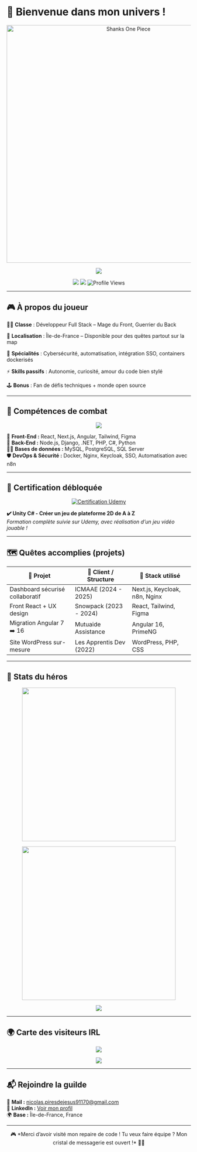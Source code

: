 # 👾 Bienvenue dans mon univers !

<p align="center">
  <img src="https://gifdb.com/images/high/shanks-one-piece-hats-off-laughing-loud-71ttils8miq3hxk1.webp" alt="Shanks One Piece" width="650"/>
</p>

<p align="center">
  <img src="https://readme-typing-svg.demolab.com?font=Fira+Code&size=22&pause=1000&center=true&vCenter=true&width=435&lines=Full+Stack+Hero+%F0%9F%AA%96;Geek+%26+codeur+la+nuit+!"/>
</p>

<p align="center">
  <a href="mailto:nicolas.piresdejesus91170@gmail.com"><img src="https://img.shields.io/badge/Email-Contact-critical?style=for-the-badge&logo=gmail"/></a>
  <a href="https://www.linkedin.com/in/nicolas-pires-de-jesus"><img src="https://img.shields.io/badge/LinkedIn-Connect-informational?style=for-the-badge&logo=linkedin"/></a>
  <img src="https://komarev.com/ghpvc/?username=Nico91170&style=for-the-badge" alt="Profile Views"/>
</p>

---

## 🎮 À propos du joueur

🧙‍♂️ **Classe** : Développeur Full Stack – Mage du Front, Guerrier du Back

🌌 **Localisation** : Île-de-France – Disponible pour des quêtes partout sur la map

🔐 **Spécialités** : Cybersécurité, automatisation, intégration SSO, containers dockerisés

⚡ **Skills passifs** : Autonomie, curiosité, amour du code bien stylé

🕹️ **Bonus** : Fan de défis techniques + monde open source

---

## 💾 Compétences de combat

<div align="center">
  <img src="https://skillicons.dev/icons?i=html,css,js,ts,react,nextjs,angular,tailwind,figma,nodejs,php,python,django,dotnet,cs,java,mysql,postgresql,git,docker,nginx,ubuntu,keycloak" />
</div>

🧩 **Front-End :** React, Next.js, Angular, Tailwind, Figma  
🧠 **Back-End :** Node.js, Django, .NET, PHP, C#, Python  
🧙‍♀️ **Bases de données :** MySQL, PostgreSQL, SQL Server  
🛡️ **DevOps & Sécurité :** Docker, Nginx, Keycloak, SSO, Automatisation avec n8n

---

## 📜 Certification débloquée

<p align="center">
  <a href="https://www.udemy.com/certificate/UC-fb0916d4-dd36-4358-b0d5-0e28124ffbe2/">
    <img src="https://img.shields.io/badge/Udemy-Certifi%C3%A9-purple?style=for-the-badge&logo=udemy" alt="Certification Udemy"/>
  </a>
</p>

**✔️ Unity C# - Créer un jeu de plateforme 2D de A à Z**  
*Formation complète suivie sur Udemy, avec réalisation d’un jeu vidéo jouable !*

---

## 🗺️ Quêtes accomplies (projets)

| 🧭 Projet                        | 🏰 Client / Structure       | 🧰 Stack utilisé                    |
|---------------------------------|-----------------------------|------------------------------------|
| Dashboard sécurisé collaboratif | ICMAAE (2024 - 2025)        | Next.js, Keycloak, n8n, Nginx      |
| Front React + UX design         | Snowpack (2023 - 2024)      | React, Tailwind, Figma             |
| Migration Angular 7 ➡️ 16       | Mutuaide Assistance         | Angular 16, PrimeNG                |
| Site WordPress sur-mesure       | Les Apprentis Dev (2022)    | WordPress, PHP, CSS                |

---

## 🧠 Stats du héros

<p align="center">
  <img src="https://github-readme-stats.vercel.app/api?username=Nico91170&show_icons=true&theme=tokyonight" width="420"/>
</p>
<p align="center">
  <img src="https://github-readme-streak-stats.herokuapp.com?user=Nico91170&theme=tokyonight" width="420"/>
</p>
<p align="center">
  <img src="https://github-contributor-stats.vercel.app/api?username=Nico91170&theme=tokyonight"/>
</p>

---

## 🌍 Carte des visiteurs IRL

<p align="center">
  <img src="https://github-profile-summary-cards.vercel.app/api/cards/profile-details?username=Nico91170&theme=tokyonight"/>
</p>
<p align="center">
  <img src="https://visitor-badge.laobi.icu/badge?page_id=Nico91170.readme"/>
</p>

---

## 📬 Rejoindre la guilde

📧 **Mail :** [nicolas.piresdejesus91170@gmail.com](mailto:nicolas.piresdejesus91170@gmail.com)  
💼 **LinkedIn :** [Voir mon profil](https://www.linkedin.com/in/baptiste-polve)  
🌍 **Base :** Île-de-France, France

---

<p align="center">
🎮 *Merci d’avoir visité mon repaire de code ! Tu veux faire équipe ? Mon cristal de messagerie est ouvert !* 🧙‍♂️
</p>

